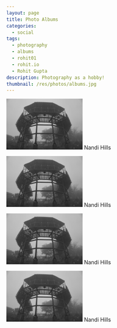 ```yaml
---
layout: page
title: Photo Albums
categories:
  - social
tags:
  - photography
  - albums
  - rohit01
  - rohit.io
  - Rohit Gupta
description: Photography as a hobby!
thumbnail: /res/photos/albums.jpg
---
```


[![Nandi Hills](/res/photos/nandi-hills/preview.jpg)](/res/photos/nandi-hills/preview.jpg)
Nandi Hills

![Nandi Hills](/res/photos/nandi-hills/preview.jpg)
Nandi Hills

![Nandi Hills](/res/photos/nandi-hills/preview.jpg)
Nandi Hills

![Nandi Hills](/res/photos/nandi-hills/preview.jpg)
Nandi Hills
